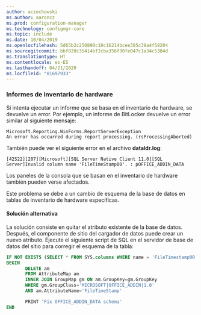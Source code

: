```yaml
---
author: aczechowski
ms.author: aaroncz
ms.prod: configuration-manager
ms.technology: configmgr-core
ms.topic: include
ms.date: 10/04/2019
ms.openlocfilehash: 5d65b2c250890c10c16214bcee385c39a4f58204
ms.sourcegitcommit: bbf820c35414bf2cba356f30fe047c1a34c5384d
ms.translationtype: HT
ms.contentlocale: es-ES
ms.lasthandoff: 04/21/2020
ms.locfileid: "81697933"
---
```

### <a name="hardware-inventory-reports"></a><a name="ki_hinv"></a> Informes de inventario de hardware

<!--5468413-->
Si intenta ejecutar un informe que se basa en el inventario de hardware, se devuelve un error. Por ejemplo, un informe de BitLocker devuelve un error similar al siguiente mensaje:

```
Microsoft.Reporting.WinForms.ReportServerException
An error has occurred during report processing. (rsProcessingAborted)
```

También puede ver el siguiente error en el archivo **dataldr.log**:

`[42S22][207][Microsoft][SQL Server Native Client 11.0][SQL Server]Invalid column name 'FileTimeStamp00'. : pOFFICE_ADDIN_DATA`

Los paneles de la consola que se basan en el inventario de hardware también pueden verse afectados.

Este problema se debe a un cambio de esquema de la base de datos en tablas de inventario de hardware específicas.

#### <a name="workaround"></a>Solución alternativa

La solución consiste en quitar el atributo existente de la base de datos. Después, el componente de sitio del cargador de datos puede crear un nuevo atributo. Ejecute el siguiente script de SQL en el servidor de base de datos del sitio para corregir el esquema de la tabla:

``` SQL
IF NOT EXISTS (SELECT * FROM SYS.columns WHERE name = 'FileTimestamp00' AND object_id = OBJECT_ID('OFFICE_ADDIN_DATA'))
BEGIN
       DELETE am
       FROM AttributeMap am
       INNER JOIN GroupMap gm ON am.GroupKey=gm.GroupKey
       WHERE gm.GroupClass='MICROSOFT|OFFICE_ADDIN|1.0'
       AND am.AttributeName='FileTimeStamp'

       PRINT 'Fix OFFICE_ADDIN_DATA schema'
END
```
